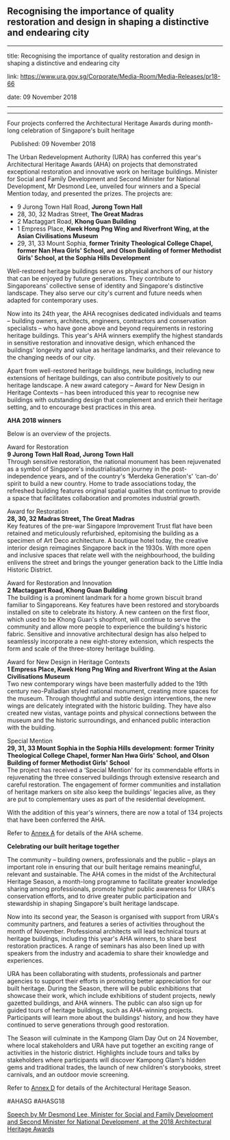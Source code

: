 ## Recognising the importance of quality restoration and design in shaping a distinctive and endearing city
---
title: Recognising the importance of quality restoration and design in shaping a distinctive and endearing city

link: https://www.ura.gov.sg/Corporate/Media-Room/Media-Releases/pr18-66

date: 09 November 2018

---

--------------------------------------------------------------------------------------------------------

Four projects conferred the Architectural Heritage Awards during month-long celebration of Singapore's built heritage

  Published: 09 November 2018

The Urban Redevelopment Authority (URA) has conferred this year's Architectural Heritage Awards (AHA) on projects that demonstrated exceptional restoration and innovative work on heritage buildings. Minister for Social and Family Development and Second Minister for National Development, Mr Desmond Lee, unveiled four winners and a Special Mention today, and presented the prizes. The projects are:

-   9 Jurong Town Hall Road, **Jurong Town Hall**
-   28, 30, 32 Madras Street, **The Great Madras**
-   2 Mactaggart Road, **Khong Guan Building**
-   1 Empress Place, **Kwek Hong Png Wing and Riverfront Wing, at the Asian Civilisations Museum**
-   29, 31, 33 Mount Sophia, **former Trinity Theological College Chapel, former Nan Hwa Girls' School, and Olson Building of former Methodist Girls' School, at the Sophia Hills Development**

Well-restored heritage buildings serve as physical anchors of our history that can be enjoyed by future generations. They contribute to Singaporeans' collective sense of identity and Singapore's distinctive landscape. They also serve our city's current and future needs when adapted for contemporary uses.

Now into its 24th year, the AHA recognises dedicated individuals and teams – building owners, architects, engineers, contractors and conservation specialists – who have gone above and beyond requirements in restoring heritage buildings. This year's AHA winners exemplify the highest standards in sensitive restoration and innovative design, which enhanced the buildings' longevity and value as heritage landmarks, and their relevance to the changing needs of our city.

Apart from well-restored heritage buildings, new buildings, including new extensions of heritage buildings, can also contribute positively to our heritage landscape. A new award category – Award for New Design in Heritage Contexts – has been introduced this year to recognise new buildings with outstanding design that complement and enrich their heritage setting, and to encourage best practices in this area.

**AHA 2018 winners**

Below is an overview of the projects.

Award for Restoration  
**9 Jurong Town Hall Road, Jurong Town Hall**  
Through sensitive restoration, the national monument has been rejuvenated as a symbol of Singapore's industrialisation journey in the post-independence years, and of the country's ‘Merdeka Generation's' ‘can-do' spirit to build a new country. Home to trade associations today, the refreshed building features original spatial qualities that continue to provide a space that facilitates collaboration and promotes industrial growth.

Award for Restoration  
**28, 30, 32 Madras Street, The Great Madras**  
Key features of the pre-war Singapore Improvement Trust flat have been retained and meticulously refurbished, epitomising the building as a specimen of Art Deco architecture. A boutique hotel today, the creative interior design reimagines Singapore back in the 1930s. With more open and inclusive spaces that relate well with the neighbourhood, the building enlivens the street and brings the younger generation back to the Little India Historic District.

Award for Restoration and Innovation  
**2 Mactaggart Road, Khong Guan Building**  
The building is a prominent landmark for a home grown biscuit brand familiar to Singaporeans. Key features have been restored and storyboards installed on site to celebrate its history. A new canteen on the first floor, which used to be Khong Guan's shopfront, will continue to serve the community and allow more people to experience the building's historic fabric. Sensitive and innovative architectural design has also helped to seamlessly incorporate a new eight-storey extension, which respects the form and scale of the three-storey heritage building.

Award for New Design in Heritage Contexts  
**1 Empress Place, Kwek Hong Png Wing and Riverfront Wing at the Asian Civilisations Museum**  
Two new contemporary wings have been masterfully added to the 19th century neo-Palladian styled national monument, creating more spaces for the museum. Through thoughtful and subtle design interventions, the new wings are delicately integrated with the historic building. They have also created new vistas, vantage points and physical connections between the museum and the historic surroundings, and enhanced public interaction with the building.

Special Mention  
**29, 31, 33 Mount Sophia in the Sophia Hills development: former Trinity Theological College Chapel, former Nan Hwa Girls' School, and Olson Building of former Methodist Girls' School**  
The project has received a ‘Special Mention' for its commendable efforts in rejuvenating the three conserved buildings through extensive research and careful restoration. The engagement of former communities and installation of heritage markers on site also keep the buildings' legacies alive, as they are put to complementary uses as part of the residential development.

With the addition of this year's winners, there are now a total of 134 projects that have been conferred the AHA.

Refer to [Annex A](https://www.ura.gov.sg/-/media/Corporate/Media-Room/2018/Nov/pr18-66a.pdf)  for details of the AHA scheme.

**Celebrating our built heritage together**

The community – building owners, professionals and the public – plays an important role in ensuring that our built heritage remains meaningful, relevant and sustainable. The AHA comes in the midst of the Architectural Heritage Season, a month-long programme to facilitate greater knowledge sharing among professionals, promote higher public awareness for URA's conservation efforts, and to drive greater public participation and stewardship in shaping Singapore's built heritage landscape.

Now into its second year, the Season is organised with support from URA's community partners, and features a series of activities throughout the month of November. Professional architects will lead technical tours at heritage buildings, including this year's AHA winners, to share best restoration practices. A range of seminars has also been lined up with speakers from the industry and academia to share their knowledge and experiences.

URA has been collaborating with students, professionals and partner agencies to support their efforts in promoting better appreciation for our built heritage. During the Season, there will be public exhibitions that showcase their work, which include exhibitions of student projects, newly gazetted buildings, and AHA winners. The public can also sign up for guided tours of heritage buildings, such as AHA-winning projects. Participants will learn more about the buildings' history, and how they have continued to serve generations through good restoration.

The Season will culminate in the Kampong Glam Day Out on 24 November, where local stakeholders and URA have put together an exciting range of activities in the historic district. Highlights include tours and talks by stakeholders where participants will discover Kampong Glam's hidden gems and traditional trades, the launch of new children's storybooks, street carnivals, and an outdoor movie screening.

Refer to [Annex D](https://www.ura.gov.sg/-/media/Corporate/Media-Room/2018/Nov/pr18-66d.pdf)  for details of the Architectural Heritage Season.

#AHASG #AHASG18



[Speech by Mr Desmond Lee, Minister for Social and Family Development and Second Minister for National Development, at the 2018 Architectural Heritage Awards](https://www.ura.gov.sg/Corporate/Data/Newsroom/speeches/2018/nov/speech18-66)